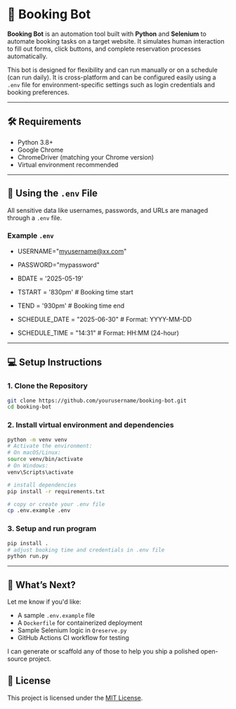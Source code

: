 # 🧾 Booking Bot

**Booking Bot** is an automation tool built with **Python** and **Selenium** to automate booking tasks on a target website. It simulates human interaction to fill out forms, click buttons, and complete reservation processes automatically.

This bot is designed for flexibility and can run manually or on a schedule (can run daily). It is cross-platform and can be configured easily using a `.env` file for environment-specific settings such as login credentials and booking preferences.

---

## 🛠️ Requirements

- Python 3.8+
- Google Chrome
- ChromeDriver (matching your Chrome version)
- Virtual environment recommended

---

## 🔐 Using the `.env` File

All sensitive data like usernames, passwords, and URLs are managed through a `.env` file.

### Example `.env`

- USERNAME="myusername@xx.com"
- PASSWORD="mypassword"
- BDATE = '2025-05-19'
- TSTART = '830pm' # Booking time start
- TEND = '930pm'   # Booking time end

- SCHEDULE_DATE = "2025-06-30"  # Format: YYYY-MM-DD
- SCHEDULE_TIME = "14:31"  # Format: HH:MM (24-hour)

---

## 💻 Setup Instructions

### 1. Clone the Repository

```bash
git clone https://github.com/yourusername/booking-bot.git
cd booking-bot
```

### 2. Install virtual environment and dependencies

```bash
python -m venv venv
# Activate the environment:
# On macOS/Linux:
source venv/bin/activate
# On Windows:
venv\Scripts\activate

# install dependencies
pip install -r requirements.txt

# copy or create your .env file
cp .env.example .env
```

### 3. Setup and run program

```bash
pip install .
# adjust booking time and credentials in .env file
python run.py

```

---

## 🔧 What’s Next?

Let me know if you'd like:
- A sample `.env.example` file
- A `Dockerfile` for containerized deployment
- Sample Selenium logic in `Qreserve.py`
- GitHub Actions CI workflow for testing

I can generate or scaffold any of those to help you ship a polished open-source project.

## 📄 License

This project is licensed under the [MIT License](LICENSE).
